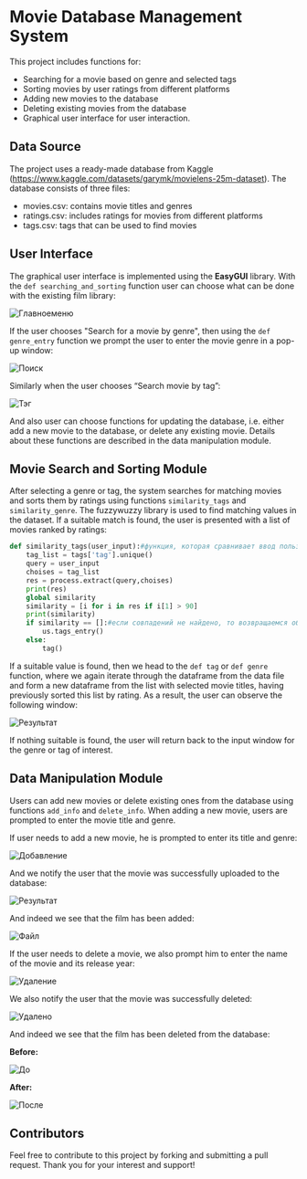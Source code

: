 # Movie Database Management System

This project includes functions for:

- Searching for a movie based on genre and selected tags
- Sorting movies by user ratings from different platforms
- Adding new movies to the database
- Deleting existing movies from the database
- Graphical user interface for user interaction.

## Data Source

The project uses a ready-made database from Kaggle (https://www.kaggle.com/datasets/garymk/movielens-25m-dataset). The database consists of three files:

- movies.csv: contains movie titles and genres
- ratings.csv: includes ratings for movies from different platforms
- tags.csv: tags that can be used to find movies


## User Interface

The graphical user interface is implemented using the **EasyGUI** library. With the `def searching_and_sorting` function user can choose what can be done with the existing film library:

![Главноеменю](images/main.jpg)

If the user chooses "Search for a movie by genre", then using the `def genre_entry` function we prompt the user to enter the movie genre in a pop-up window:

![Поиск](images/Search.jpg)

Similarly when the user chooses “Search movie by tag”:

![Тэг](images/Tag.jpg)

And also user can choose functions for updating the database, i.e. either add a new movie to the database, or delete any existing movie. Details about these functions are described in the data manipulation module.

## Movie Search and Sorting Module

After selecting a genre or tag, the system searches for matching movies and sorts them by ratings using functions `similarity_tags` and `similarity_genre`. The fuzzywuzzy library is used to find matching values in the dataset. If a suitable match is found, the user is presented with a list of movies ranked by ratings:

```python
def similarity_tags(user_input):#функция, которая сравнивает ввод пользователя с данными в файлах на предмет совпадения более 90%
    tag_list = tags['tag'].unique()
    query = user_input
    choises = tag_list
    res = process.extract(query,choises)
    print(res)
    global similarity
    similarity = [i for i in res if i[1] > 90]
    print(similarity)
    if similarity == []:#если совпадений не найдено, то возвращаемся обратно в окно ввода
        us.tags_entry()
    else:
        tag()
```

If a suitable value is found, then we head to the `def tag` or `def genre` function, where we again iterate through the dataframe from the data file and form a new dataframe from the list with selected movie titles, having previously sorted this list by rating. As a result, the user can observe the following window:

![Результат](images/result.jpg)

If nothing suitable is found, the user will return back to the input window for the genre or tag of interest.

## Data Manipulation Module

Users can add new movies or delete existing ones from the database using functions `add_info` and `delete_info`. When adding a new movie, users are prompted to enter the movie title and genre.

If user needs to add a new movie, he is prompted to enter its title and genre:

![Добавление](images/add.jpg)

And we notify the user that the movie was successfully uploaded to the database:

![Результат](images/ok_msg.jpg)

And indeed we see that the film has been added:

![Файл](images/file.jpg)

If the user needs to delete a movie, we also prompt him to enter the name of the movie and its release year:

![Удаление](images/del.jpg)

We also notify the user that the movie was successfully deleted:

![Удалено](images/deleted.jpg)

And indeed we see that the film has been deleted from the database:

**Before:**

![До](images/do.jpg)

**After:**

![После](images/posle.jpg)

## Contributors

Feel free to contribute to this project by forking and submitting a pull request. Thank you for your interest and support! 













